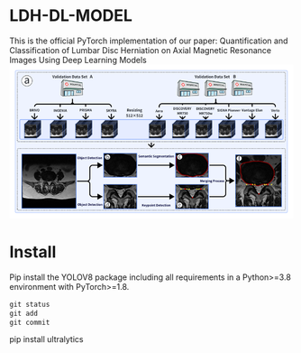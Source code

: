 # LDH-DL-MODEL
This is the official PyTorch implementation of our paper: Quantification and Classification of Lumbar Disc Herniation on Axial Magnetic Resonance Images Using Deep Learning Models
![image](https://github.com/ElzatElham/LDH-DL-MODEL/blob/main/image.png)

# Install

Pip install the YOLOV8 package including all requirements in a Python>=3.8 environment with PyTorch>=1.8.
```
git status
git add
git commit
```
pip install ultralytics
